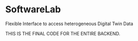 # SoftwareLab
Flexible Interface to access heterogeneous Digital Twin Data

THIS IS THE FINAL CODE FOR THE ENTIRE BACKEND.
